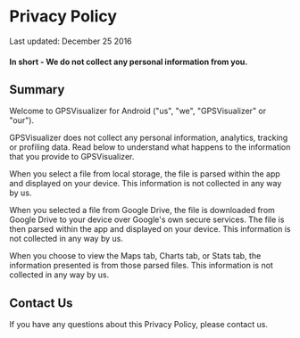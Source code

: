 # Privacy Policy

Last updated: December 25 2016

#### In short - We do not collect any personal information from you.   

## Summary

Welcome to GPSVisualizer for Android ("us", "we", "GPSVisualizer" or "our").

GPSVisualizer does not collect any personal information, analytics, tracking or profiling data.  Read below to understand what happens to the information that you provide to GPSVisualizer.

When you select a file from local storage, the file is parsed within the app and displayed on your device.  This information is not collected in any way by us.

When you selected a file from Google Drive, the file is downloaded from Google Drive to your device over Google's own secure services.  The file is then parsed within the app and displayed on your device. This information is not collected in any way by us.

When you choose to view the Maps tab, Charts tab, or Stats tab, the information presented is from those parsed files.   This information is not collected in any way by us.


## Contact Us

If you have any questions about this Privacy Policy, please contact us.